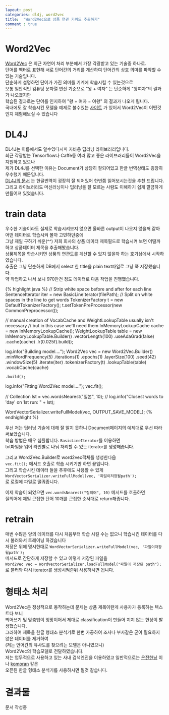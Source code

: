 ```yaml
---
layout: post
categories: dl4j, word2vec
title:  "Word2Vec으로 상품 연관 키워드 추출하기"
comment : true
---
```


# Word2Vec
[Word2Vec](https://code.google.com/archive/p/word2vec) 은 최근 자연어 처리 부분에서 가장 각광받고 있는 기술중 하나로.<br/>
단어를 벡터로 표현해 서로 단어간의 거리를 계산하여 단어간의 상호 의미를 파악할 수 있는 기술입니다.<br/>
단순하게 설명하면 단어가 가진 의미를 기계에 학습시킬 수 있는것으로<br/>
보통 일반적인 컴퓨팅 문자열 연산 기준으로 "왕 + 여자" 는 단순하게 "왕여자"의 결과가 나오겠지만<br/>
학습된 결과로는 단어를 인지하여 "왕 + 여자 = 여왕" 의 결과가 나오게 됩니다.<br/> 
국내에도 잘 학습시킨 모델을 예제로 볼수있는 [사이트](http://w.elnn.kr/search/) 가 있어서 Word2Vec이 어떤것인지 체험해보실 수 있습니다<br/>

# DL4J
DL4J는 이름에서도 알수있다시피 자바용 딥러닝 라이브러리입니다.<br/>
최근 각광받는 Tensorflow나 Caffe등 여러 많고 좋은 라이브러리들이 Word2Vec을 지원하고 있으나<br/>
제가 DL4J를 선택한 이유는 Document가 상당히 잘되어있고 한글 번역상태도 굉장히 우수했기 때문입니다.<br/>
[DL4J의 문서](http://deeplearning4j.org/kr-word2vec) 는 한글번역이 굉장히 잘 되어있어 한번쯤 읽어보시는것을 추천 드립니다.<br/>
그리고 라이브러리도 머신러닝이나 딥러닝을 잘 모르는 사람도 이해하기 쉽게 깔끔하게 만들어져 있었습니다.<br/>

# train data
우수한 기술이라도 실제로 학습시켜보지 않으면 올바른 output이 나오지 않을꺼 같아 어떤 데이터로 학습시켜 볼까 고민하던중에<br/>
그냥 제일 구하기 쉬운(^^) 저희 회사의 상품 데이터 제목필드로 학습시켜 보면 어떨까하고 상품데이터 제목을 추출해봤습니다.<br/>
상품제목을 학습시키면 상품의 연관도를 계산할 수 있지 않을까 하는 호기심에서 시작하였습니다.<br/>
추출은 그냥 단순하게 DB에서 select 한 title을 plain text파일로 그냥 쭉 저장했습니다.<br/>
약 작업하고 나서 보니 970만건 정도 데이터로 다음 작업을 진행했습니다.<br/>

{% highlight java %}
// Strip white space before and after for each line
SentenceIterator iter = new BasicLineIterator(filePath);
// Split on white spaces in the line to get words
TokenizerFactory t = new DefaultTokenizerFactory();
t.setTokenPreProcessor(new CommonPreprocessor());

// manual creation of VocabCache and WeightLookupTable usually isn't necessary
// but in this case we'll need them
InMemoryLookupCache cache = new InMemoryLookupCache();
WeightLookupTable<VocabWord> table = new InMemoryLookupTable.Builder<VocabWord>()
    .vectorLength(100)
    .useAdaGrad(false)
    .cache(cache)
    .lr(0.025f).build();

log.info("Building model....");
Word2Vec vec = new Word2Vec.Builder()
    .minWordFrequency(5)
    .iterations(1)
    .epochs(1)
    .layerSize(100)
    .seed(42)
    .windowSize(5)
    .iterate(iter)
    .tokenizerFactory(t)
    .lookupTable(table)
    .vocabCache(cache)

    .build();

log.info("Fitting Word2Vec model....");
vec.fit();


//        Collection<String> lst = vec.wordsNearest("일본", 10);
//        log.info("Closest words to 'day' on 1st run: " + lst);

WordVectorSerializer.writeFullModel(vec, OUTPUT_SAVE_MODEL);
{% endhighlight %}

우선 저는 딥러닝 기술에 대해 잘 알지 못하니 Document페이지의 예제대로 우선 따라 써보았습니다.<br/>
학습 방법은 매우 심플합니다. `BasicLineIterator`를 이용하면<br/> 
txt파일을 읽어 라인별로 나눠 처리할 수 있는 iterator를 생성해줍니다.<br/>

그리고 Word2Vec.Builder로 word2vec객체를 생성한다음<br/>
`vec.fit();` 메서드 호출로 학습 시키기만 하면 끝입니다.<br/>
그리고 학습시킨 데이터 들을 추후에도 사용할 수 있게 <br/>
`WordVectorSerializer.writeFullModel(vec, '파일이저장될path');`<br/>
로 로컬에 파일로 떨궈줍니다.

이제 학습이 되었으면 `vec.wordsNearest("질의어", 10)` 메서드를 호출하면<br/>
질의어에 제일 근접한 단어 10개를 근접한 순서대로 return해줍니다.

# retrain
매번 수많은 양의 데이터를 다시 처음부터 학습 시킬 수는 없으니 학습시킨 데이터를 다시 불러와서 트레이닝 하겠습니다<br/>
저장은 위에 명시한대로 `WordVectorSerializer.writeFullModel(vec, '파일이저장될path');`<br/>
메서드로 간단하게 저장할 수 있고 이렇게 저장된 파일을<br/>
`Word2Vec vec = WordVectorSerializer.loadFullModel("파일이 저장된 path");`<br/>
로 불러와 다시 iterator를 생성시켜준뒤 사용하시면 됩니다.

# 형태소 처리
Word2Vec은 정상적으로 동작하는데 문제는 상품 제목이란게 사용자가 등록하는 텍스트다 보니<br/>
띄어쓰기 및 맞춤법이 엉망이어서 제대로 classification이 만들어 지지 않는 현상이 발생했습니다.<br/>
그러하여 제목을 한글 형태소 분석기로 한번 가공하여 조사나 부사같은 굳이 필요하지 않은 데이터를 제거하여<br/>
(저는 언어간의 유사도를 찾으려는 모델은 아니였으니)<br/>
Word2Vec의 학습모델로 전달하였습니다.<br/>
저는 업무적으로 사용하고 있는 사내 검색엔진을 이용하였고 일반적으로는 [은전한닢](http://eunjeon.blogspot.kr/) 이나 [komoran](http://shineware.tistory.com/) 같은 <br/>
오픈된 한글 형태소 분석기를 사용하시면 될것 같습니다.<br/>


# 결과물
문서 작성중
